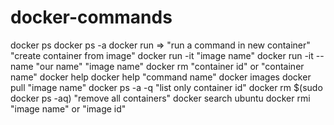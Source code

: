 # docker-commands

docker ps
docker ps -a
docker run  => "run a command in new container" "create container from image"
docker run -it "image name"
docker run -it --name "our name" "image name"
docker rm "container id" or "container name"
docker help
docker help "command name"
docker images
docker pull "image name"
docker ps -a -q "list only container id"
docker rm $(sudo docker ps -aq) "remove all containers"
docker search ubuntu
docker rmi "image name" or "image id"